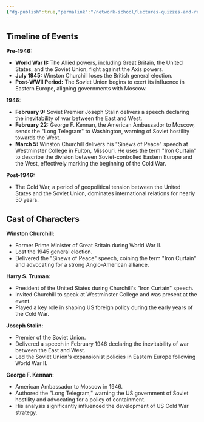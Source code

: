 ```yaml
---
{"dg-publish":true,"permalink":"/network-school/lectures-quizzes-and-references/briefs-timelines-and-study-guides/russian-history/russian-history-ii/russian-history-ii-winston-churchill-s-iron-curtain-speech-timeline/"}
---
```




## Timeline of Events

**Pre-1946:**

- **World War II:** The Allied powers, including Great Britain, the United States, and the Soviet Union, fight against the Axis powers.
- **July 1945:** Winston Churchill loses the British general election.
- **Post-WWII Period:** The Soviet Union begins to exert its influence in Eastern Europe, aligning governments with Moscow.

**1946:**

- **February 9:** Soviet Premier Joseph Stalin delivers a speech declaring the inevitability of war between the East and West.
- **February 22:** George F. Kennan, the American Ambassador to Moscow, sends the "Long Telegram" to Washington, warning of Soviet hostility towards the West.
- **March 5:** Winston Churchill delivers his "Sinews of Peace" speech at Westminster College in Fulton, Missouri. He uses the term "Iron Curtain" to describe the division between Soviet-controlled Eastern Europe and the West, effectively marking the beginning of the Cold War.

**Post-1946:**

- The Cold War, a period of geopolitical tension between the United States and the Soviet Union, dominates international relations for nearly 50 years.

## Cast of Characters

**Winston Churchill:**

- Former Prime Minister of Great Britain during World War II.
- Lost the 1945 general election.
- Delivered the "Sinews of Peace" speech, coining the term "Iron Curtain" and advocating for a strong Anglo-American alliance.

**Harry S. Truman:**

- President of the United States during Churchill's "Iron Curtain" speech.
- Invited Churchill to speak at Westminster College and was present at the event.
- Played a key role in shaping US foreign policy during the early years of the Cold War.

**Joseph Stalin:**

- Premier of the Soviet Union.
- Delivered a speech in February 1946 declaring the inevitability of war between the East and West.
- Led the Soviet Union's expansionist policies in Eastern Europe following World War II.

**George F. Kennan:**

- American Ambassador to Moscow in 1946.
- Authored the "Long Telegram," warning the US government of Soviet hostility and advocating for a policy of containment.
- His analysis significantly influenced the development of US Cold War strategy.